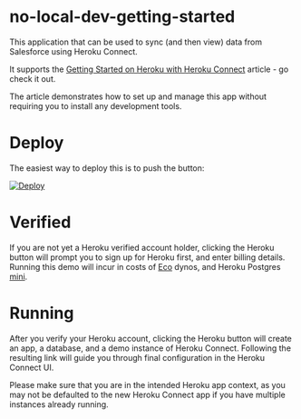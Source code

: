 # no-local-dev-getting-started

This application that can be used to sync (and then view) data from Salesforce using Heroku Connect.

It supports the [Getting Started on Heroku with Heroku Connect](https://devcenter.heroku.com/articles/getting-started-with-heroku-and-connect-without-local-dev) article - go check it out.

The article demonstrates how to set up and manage this app without requiring you to install any development tools.

# Deploy

The easiest way to deploy this is to push the button:

[![Deploy](https://www.herokucdn.com/deploy/button.png)](https://heroku.com/deploy)

# Verified

If you are not yet a Heroku verified account holder, clicking the Heroku button will prompt you to sign up for Heroku first, and enter billing details. Running this demo will incur in costs of [Eco](https://devcenter.heroku.com/articles/eco-dyno-hours) dynos, and Heroku Postgres [mini](https://elements.heroku.com/addons/heroku-postgresql).

# Running

After you verify your Heroku account, clicking the Heroku button will create an app, a database, and a demo instance of Heroku Connect.  Following the resulting link will guide you through final configuration in the Heroku Connect UI.

Please make sure that you are in the intended Heroku app context, as you may not be defaulted to the new Heroku Connect app if you have multiple instances already running.
